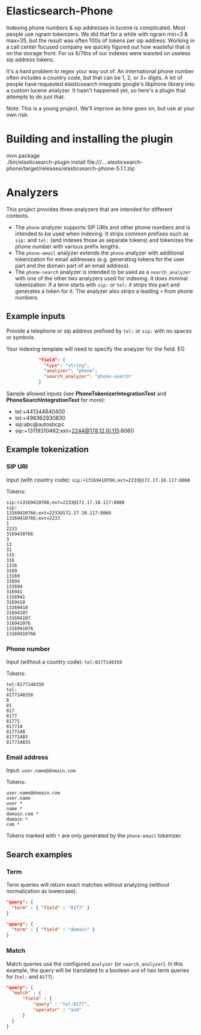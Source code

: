 # Elasticsearch-Phone

Indexing phone numbers & sip addresses in lucene is complicated. Most people use ngram tokenizers. We did that for a while with ngram min=3 & max=35, but the result was often 100s of tokens per sip address. Working in a call center focused company we quickly figured out how wasteful that is on the storage front. For us 6/7ths of our indexes were waisted on useless sip address tokens.

It's a hard problem to regex your way out of. An international phone number often includes a country code, but that can be 1, 2, or 3+ digits. A lot of people have requested elasticsearch integrate google's libphone library into a custom lucene analyzer. It hasn't happened yet, so here's a plugin that attempts to do just that.

Note: This is a young project. We'll improve as time goes on, but use at your own risk.

# Building and installing the plugin
mvn package  
./bin/elasticsearch-plugin install file:///....elasticsearch-phone/target/releases/elasticsearch-phone-5.1.1.zip

# Analyzers

This project provides three analyzers that are intended for different contexts.

* The `phone` analyzer supports SIP URIs and other phone numbers and is intended to be used when indexing. It strips common prefixes such as `sip:` and `tel:` (and indexes those as separate tokens) and tokenizes the phone number with various prefix lengths.
* The `phone-email` analyzer extends the `phone` analyzer with additional tokenization for email addresses (e.g. generating tokens for the user part and the domain part of an email address).
* The `phone-search` analyzer is intended to be used as a `search_analyzer` with one of the other two analyzers used for indexing. It does minimal tokenization: If a term starts with `sip:` or `tel:` it strips this part and generates a token for it. The analyzer also strips a leading `+` from phone numbers.


## Example inputs

Provide a telephone or sip address prefixed by `tel:` or `sip:` with no spaces or symbols.

Your indexing template will need to specify the analyzer for the field. EG
```json
            "field": {
              "type": "string",
              "analyzer": "phone",
              "search_analyzer": "phone-search"
            }
```

Sample allowed inputs (see **PhoneTokenizerIntegrationTest** and **PhoneSearchIntegrationTest** for more):
* tel:+441344840400
* tel:+498362930830
* sip:abc@autosbcpc
* sip:+13119310462;ext=2244@178.12.10.115:8060

## Example tokenization

### SIP URI
Input (with country code): `sip:+13169410766;ext=2233@172.17.10.117:8060`

Tokens:

```
sip:+13169410766;ext=2233@172.17.10.117:8060
sip:
13169410766;ext=2233@172.17.10.117:8060
13169410766;ext=2233
1
2233
3169410766
3
13
31
131
316
1316
3169
13169
31694
131694
316941
1316941
3169410
13169410
31694107
131694107
316941076
1316941076
13169410766
```

### Phone number
Input (without a country code): `tel:8177148350`

Tokens:

```
tel:8177148350
tel:
8177148350
8
81
817
8177
81771
817714
8177148
81771483
817714835
```

### Email address
Input: `user.name@domain.com`

Tokens:

```
user.name@domain.com
user.name
user *
name *
domain.com *
domain *
com *
```

Tokens marked with `*` are only generated by the `phone-email` tokenizer.

## Search examples

### Term
Term queries will return exact matches without analyzing (without normalization as lowercase).
```json
"query": {
  "term" : { "field" : "8177" }
}
```

```json
"query": {
  "term" : { "field" : "domain" }
}
```

### Match
Match queries use the configured `analyzer` (or `search_analyzer`). In this example, the query will be translated to a boolean `and` of two term queries for (`tel:` and `8177`).
```json
"query": {
  "match" : {
      "field" : {
          "query" : "tel:8177",
          "operator" : "and"
      }
  }
}
```

